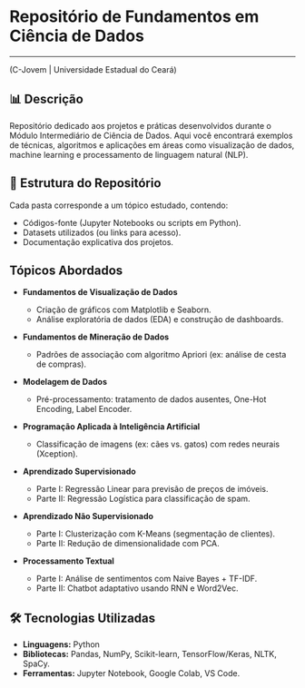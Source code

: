 # Repositório de Fundamentos em Ciência de Dados
---
(C-Jovem | Universidade Estadual do Ceará)

## 📊 Descrição
Repositório dedicado aos projetos e práticas desenvolvidos durante o Módulo Intermediário de Ciência de Dados. Aqui você encontrará exemplos de técnicas, algoritmos e aplicações em áreas como visualização de dados, machine learning e processamento de linguagem natural (NLP).

## 📂 Estrutura do Repositório
Cada pasta corresponde a um tópico estudado, contendo:

- Códigos-fonte (Jupyter Notebooks ou scripts em Python).
- Datasets utilizados (ou links para acesso).
- Documentação explicativa dos projetos.

## Tópicos Abordados
- **Fundamentos de Visualização de Dados**
  - Criação de gráficos com Matplotlib e Seaborn.
  - Análise exploratória de dados (EDA) e construção de dashboards.
  
- **Fundamentos de Mineração de Dados**
  - Padrões de associação com algoritmo Apriori (ex: análise de cesta de compras).
  
- **Modelagem de Dados**
  - Pré-processamento: tratamento de dados ausentes, One-Hot Encoding, Label Encoder.
  
- **Programação Aplicada à Inteligência Artificial**
  - Classificação de imagens (ex: cães vs. gatos) com redes neurais (Xception).
  
- **Aprendizado Supervisionado**
  - Parte I: Regressão Linear para previsão de preços de imóveis.
  - Parte II: Regressão Logística para classificação de spam.
  
- **Aprendizado Não Supervisionado**
  - Parte I: Clusterização com K-Means (segmentação de clientes).
  - Parte II: Redução de dimensionalidade com PCA.
  
- **Processamento Textual**
  - Parte I: Análise de sentimentos com Naive Bayes + TF-IDF.
  - Parte II: Chatbot adaptativo usando RNN e Word2Vec.

## 🛠️ Tecnologias Utilizadas
- **Linguagens:** Python
- **Bibliotecas:** Pandas, NumPy, Scikit-learn, TensorFlow/Keras, NLTK, SpaCy.
- **Ferramentas:** Jupyter Notebook, Google Colab, VS Code.

   
